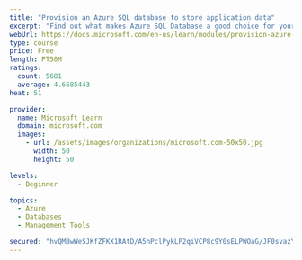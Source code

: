 ```yaml
---
title: "Provision an Azure SQL database to store application data"
excerpt: "Find out what makes Azure SQL Database a good choice for your relational database, how to create the database from the portal and connect with Azure Cloud Shell."
webUrl: https://docs.microsoft.com/en-us/learn/modules/provision-azure-sql-db/
type: course
price: Free
length: PT50M
ratings:
  count: 5681
  average: 4.6685443
heat: 51

provider:
  name: Microsoft Learn
  domain: microsoft.com
  images:
    - url: /assets/images/organizations/microsoft.com-50x50.jpg
      width: 50
      height: 50

levels:
  - Beginner

topics:
  - Azure
  - Databases
  - Management Tools

secured: "hvQMBwWeSJKfZFKX1RAtD/A5hPclPykLP2qiVCP8c9Y0sELPWOaG/JF0svazYEl0ZIDksw9ogG3LgcoAp59UaXzWwlv0sRo2NKhPVsewXEI49oo26mvhZ45G1Y41p1S9xwl/e8fq+mLlU69m8XNMRU7zhdIdCXn/2qV2mFd7UH6/inlNmNc1w5So7CI7bty+JG29R+y9z/F7my9oveGsmdcdrCYkEh3yWb5Oq1CdLX8TixET1VO5pOgd2qbzEuK3ekhb7hr1SXvHMmh0qRPVYdttxq50aXFyJdgTbz87lvODQQeZwgOYs6L+8sbRjlvMEx7geD2Ayp43sCWz0di7WVSQ1sb94s68AuqU0TPvUzbIw+iZ63nk+HPrQx4Eoadkxu4+gMHJxSzAJykM6EKUGru7k0pCS6Bxok4A+1SGKTE=;e1B58REkdHGPAjyNnqD50A=="
---
```


